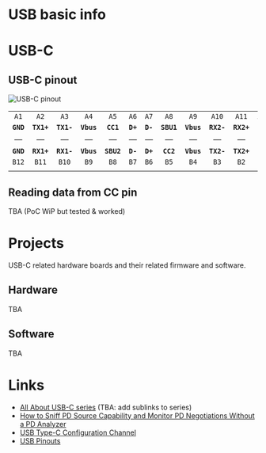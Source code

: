 



# USB basic info




# USB-C


## USB-C pinout

![USB-C pinout](../master/resources/usb/usb-c_pins.png)  

|         |          |          |          |          |        |        |          |          |          |          |         |
|:-------:|:--------:|:--------:|:--------:|:--------:|:------:|:------:|:--------:|:--------:|:--------:|:--------:|:-------:|
|  `A1`   |   `A2`   |   `A3`   |   `A4`   |   `A5`   |  `A6`  |  `A7`  |   `A8`   |   `A9`   |  `A10`   |  `A11`   |  `A12`  |
|**`GND`**|**`TX1+`**|**`TX1-`**|**`Vbus`**| **`CC1`**|**`D+`**|**`D-`**|**`SBU1`**|**`Vbus`**|**`RX2-`**|**`RX2+`**|**`GND`**|
|    —    |    —     |    —     |    —     |    —     |   —    |   —    |    —     |    —     |    —     |    —     |    —    |
|**`GND`**|**`RX1+`**|**`RX1-`**|**`Vbus`**|**`SBU2`**|**`D-`**|**`D+`**| **`CC2`**|**`Vbus`**|**`TX2-`**|**`TX2+`**|**`GND`**|
|  `B12`  |   `B11`  |   `B10`  |   `B9`   |   `B8`   |  `B7`  |  `B6`  |   `B5`   |   `B4`   |   `B3`   |   `B2`   |   `B1`  |
|         |          |          |          |          |        |        |          |          |          |          |         |




## Reading data from CC pin

TBA (PoC WiP but tested & worked)




# Projects

USB-C related hardware boards and their related firmware and software.


## Hardware

TBA


## Software

TBA




# Links

* [All About USB-C series](https://hackaday.com/series_of_posts/all-about-usb-c) (TBA: add sublinks to series)
* [How to Sniff PD Source Capability and Monitor PD Negotiations Without a PD Analyzer](https://usbchargingblog.wordpress.com/2020/02/22/how-to-sniff-pd-source-capability-and-monitor-pd-negotiations-without-a-pd-analyzer)
* [USB Type-C Configuration Channel](https://medium.com/@leung.benson/usb-type-c-s-configuration-channel-31e08047677d)
* [USB Pinouts](https://www.etechnog.com/2021/12/micro-usb-pinout-diagram-type-b-c.html)


